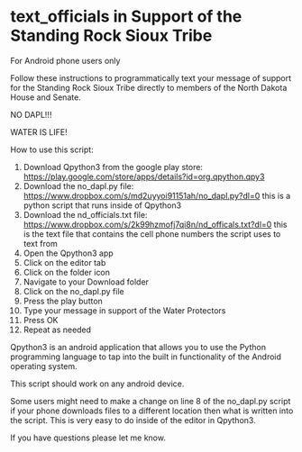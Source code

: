 # text_officials in Support of the Standing Rock Sioux Tribe

For Android phone users only

Follow these instructions to programmatically text your message of support for the Standing Rock Sioux Tribe directly to members of the North Dakota House and Senate.

NO DAPL!!!

WATER IS LIFE!

How to use this script:

1.  Download Qpython3 from the google play store: https://play.google.com/store/apps/details?id=org.qpython.qpy3
2.  Download the no_dapl.py file: https://www.dropbox.com/s/md2uyyoi91151ah/no_dapl.py?dl=0 
      this is a python script that runs inside of Qpython3
3.  Download the nd_officials.txt file:  https://www.dropbox.com/s/2k99hzmofj7qi8n/nd_officals.txt?dl=0
      this is the text file that contains the cell phone numbers the script uses to text from
4.  Open the Qpython3 app
5.  Click on the editor tab
6.  Click on the folder icon
7.  Navigate to your Download folder
8.  Click on the no_dapl.py file
9.  Press the play button
10. Type your message in support of the Water Protectors
11. Press OK
12. Repeat as needed 

Qpython3 is an android application that allows you to use the Python programming language to tap into the built in functionality of the Android operating system.

This script should work on any android device. 

Some users might need to make a change on line 8 of the no_dapl.py script if your phone downloads files to a different location then what is written into the script.  This is very easy to do inside of the editor in Qpython3.

If you have questions please let me know.




